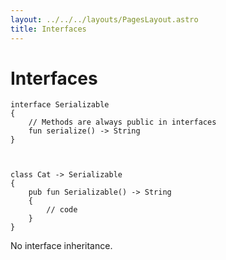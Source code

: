 ```yaml
---
layout: ../../../layouts/PagesLayout.astro
title: Interfaces
---
```


# Interfaces



```thp
interface Serializable
{
    // Methods are always public in interfaces
    fun serialize() -> String
}



class Cat -> Serializable
{
    pub fun Serializable() -> String
    {
        // code
    }
}

```

No interface inheritance.

